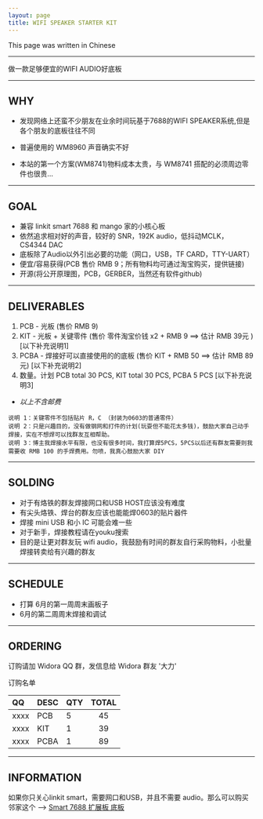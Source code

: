 ```yaml
---
layout: page
title: WIFI SPEAKER STARTER KIT
---
```


<div class="message">
  This page was written in Chinese
</div>

--------

<div class="message">
  做一款足够便宜的WIFI AUDIO好底板
</div>

--------

## WHY

* 发现网络上还蛮不少朋友在业余时间玩基于7688的WIFI SPEAKER系统,但是各个朋友的底板往往不同

* 普遍使用的 WM8960 声音确实不好

* 本站的第一个方案(WM8741)物料成本太贵，与 WM8741 搭配的必须周边零件也很贵...

--------

## GOAL

* 兼容 linkit smart 7688 和 mango 家的小核心板
* 依然追求相对好的声音，较好的 SNR，192K audio，低抖动MCLK，CS4344 DAC
* 底板除了Audio以外引出必要的功能（网口，USB，TF CARD，TTY-UART）
* 便宜/容易获得(PCB 售价 RMB 9；所有物料均可通过淘宝购买，提供链接)
* 开源(将公开原理图，PCB，GERBER，当然还有软件github)

--------

## DELIVERABLES

1. PCB - 光板 (售价 RMB 9)
2. KIT - 光板 + 关键零件 (售价 零件淘宝价钱 x2 + RMB 9 ==> 估计 RMB 39元 )  [以下补充说明1]
3. PCBA - 焊接好可以直接使用的的底板 (售价 KIT + RMB 50 ==> 估计 RMB 89 元)  [以下补充说明2]
4. 数量。计划 PCB total 30 PCS, KIT total 30 PCS, PCBA 5 PCS  [以下补充说明3]

* _以上不含邮费_

```
说明 1：关键零件不包括贴片 R，C （封装为0603的普通零件）
说明 2：只是兴趣目的，没有做钢网和打件的计划(玩耍但不能花太多钱)，鼓励大家自己动手焊接，实在不想焊可以找群友互相帮助。
说明 3：博主我焊接水平有限，也没有很多时间，我打算焊5PCS，5PCS以后还有群友需要则我需要收 RMB 100 的手焊费用。勿喷，我真心鼓励大家 DIY
```

--------

## SOLDING 

* 对于有烙铁的群友焊接网口和USB HOST应该没有难度
* 有尖头烙铁、焊台的群友应该也能能焊0603的贴片器件
* 焊接 mini USB 和小 IC 可能会难一些
* 对于新手，焊接教程请在youku搜索
* 目的是让更对群友玩 wifi audio，我鼓励有时间的群友自行采购物料，小批量焊接转卖给有兴趣的群友

--------

## SCHEDULE

* 打算 6月的第一周周末画板子
* 6月的第二周周末焊接和调试

--------

## ORDERING

订购请加 Widora QQ 群，发信息给 Widora 群友 '大力'

订购名单

| QQ          |  DESC        |     QTY     |  TOTAL    |
| :---        | :---         | :---        |  :---:    |
| xxxx        |  PCB         | 5           |  45       |
| xxxx        |  KIT         | 1           |  39       |
| xxxx        |  PCBA        | 1           |  89       |

--------

## INFORMATION

如果你只关心linkit smart，需要网口和USB，并且不需要 audio。那么可以购买邻家这个 --> [Smart 7688 扩展板 底板](https://item.taobao.com/item.htm?id=528313226881)